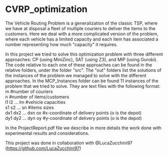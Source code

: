 # CVRP_optimization

The Vehicle Routing Problem is a generalization of the classic TSP, where we have at disposal a fleet of multiple couriers to deliver the items to the customers. Here we deal with a more complicated version of the problem, where each vehicle has a limited capacity and each item has associated a number representing how much "capacity" it requires.

In this project we tried to solve this optimization problem with three different approaches: CP (using MiniZinc), SAT (using Z3), and MIP (using Gurobi). The code relative to each one of these approaches can be found in the relative folders, under the folder "src". The "out" folders list the solutions of the instances of the problem we managed to solve with the different approaches. 
In the MCP_Instances folder can be found 11 instances of the problem that we tried to solve. They are text files with the following format:     
m                        #number of couriers       
n                        #number of items/customers        
l1 l2 ... lm             #vehicle capacities       
s1 s2 ... sn             #items sizes      
dx1 dx2 ... dxn ox       #x-coordinate of delivery points  (o is the depot)      
dy1 dy2 ... dyn oy       #y-coordinate of delivery points  (o is the depot)      


In the ProjectReport.pdf file we describe in more details the work done with experimental results and considerations.

This project was done in collaboration with @LucaZucchini97 (https://github.com/LucaZucchini97)

